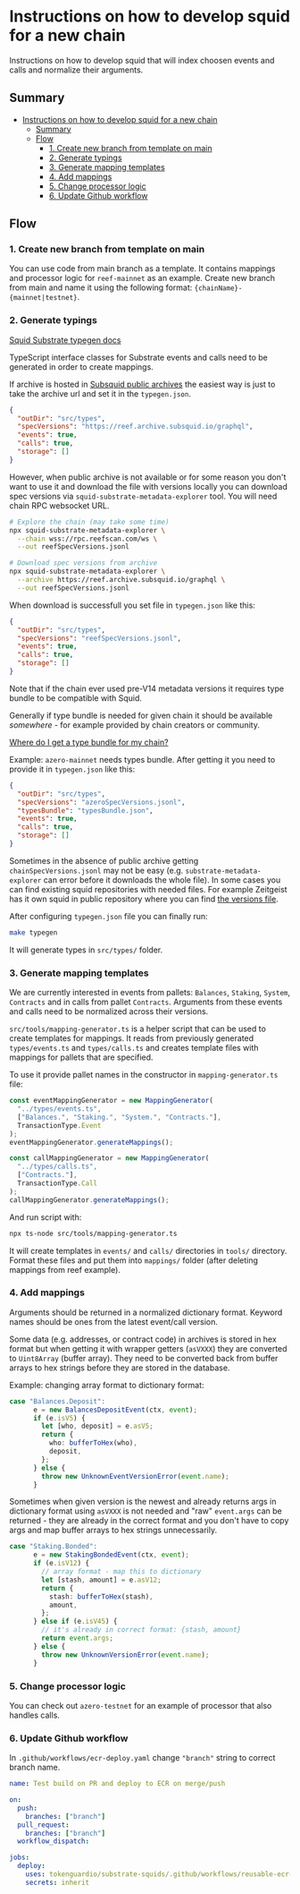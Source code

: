 # Instructions on how to develop squid for a new chain

Instructions on how to develop squid that will index choosen events and calls and normalize their arguments.

## Summary

- [Instructions on how to develop squid for a new chain](#instructions-on-how-to-develop-squid-for-a-new-chain)
  - [Summary](#summary)
  - [Flow](#flow)
    - [1. Create new branch from template on main](#1-create-new-branch-from-template-on-main)
    - [2. Generate typings](#2-generate-typings)
    - [3. Generate mapping templates](#3-generate-mapping-templates)
    - [4. Add mappings](#4-add-mappings)
    - [5. Change processor logic](#5-change-processor-logic)
    - [6. Update Github workflow](#6-update-github-workflow)

## Flow

### 1. Create new branch from template on main

You can use code from main branch as a template. It contains mappings and processor logic for `reef-mainnet` as an example. Create new branch from main and name it using the following format: `{chainName}-{mainnet|testnet}`.

### 2. Generate typings

[Squid Substrate typegen docs](https://docs.subsquid.io/substrate-indexing/squid-substrate-typegen/)

TypeScript interface classes for Substrate events and calls need to be generated in order to create mappings.

If archive is hosted in [Subsquid public archives](https://app.subsquid.io/archives) the easiest way is just to take the archive url and set it in the `typegen.json`.

```json
{
  "outDir": "src/types",
  "specVersions": "https://reef.archive.subsquid.io/graphql",
  "events": true,
  "calls": true,
  "storage": []
}
```

However, when public archive is not available or for some reason you don't want to use it and download the file with versions locally you can download spec versions via `squid-substrate-metadata-explorer` tool. You will need chain RPC websocket URL.

```bash
# Explore the chain (may take some time)
npx squid-substrate-metadata-explorer \
  --chain wss://rpc.reefscan.com/ws \
  --out reefSpecVersions.jsonl

# Download spec versions from archive
npx squid-substrate-metadata-explorer \
  --archive https://reef.archive.subsquid.io/graphql \
  --out reefSpecVersions.jsonl
```

When download is successfull you set file in `typegen.json` like this:

```json
{
  "outDir": "src/types",
  "specVersions": "reefSpecVersions.jsonl",
  "events": true,
  "calls": true,
  "storage": []
}
```

Note that if the chain ever used pre-V14 metadata versions it requires type bundle to be compatible with Squid.

Generally if type bundle is needed for given chain it should be available _somewhere_ - for example provided by chain creators or community.

[Where do I get a type bundle for my chain?](https://docs.subsquid.io/troubleshooting/#where-do-i-get-a-type-bundle-for-my-chain)

Example: `azero-mainnet` needs types bundle. After getting it you need to provide it in `typegen.json` like this:

```json
{
  "outDir": "src/types",
  "specVersions": "azeroSpecVersions.jsonl",
  "typesBundle": "typesBundle.json",
  "events": true,
  "calls": true,
  "storage": []
}
```

Sometimes in the absence of public archive getting `chainSpecVersions.jsonl` may not be easy (e.g. `substrate-metadata-explorer` can error before it downloads the whole file). In some cases you can find existing squid repositories with needed files. For example Zeitgeist has it own squid in public repository where you can find [the versions file](https://github.com/zeitgeistpm/zeitgeist-subsquid/blob/main/zeitgeistVersions.jsonl).

After configuring `typegen.json` file you can finally run:

```bash
make typegen
```

It will generate types in `src/types/` folder.

### 3. Generate mapping templates

We are currently interested in events from pallets: `Balances`, `Staking`, `System`, `Contracts` and in calls from pallet `Contracts`. Arguments from these events and calls need to be normalized across their versions.

`src/tools/mapping-generator.ts` is a helper script that can be used to create templates for mappings. It reads from previously generated `types/events.ts` and `types/calls.ts` and creates template files with mappings for pallets that are specified.

To use it provide pallet names in the constructor in `mapping-generator.ts` file:

```typescript
const eventMappingGenerator = new MappingGenerator(
  "../types/events.ts",
  ["Balances.", "Staking.", "System.", "Contracts."],
  TransactionType.Event
);
eventMappingGenerator.generateMappings();

const callMappingGenerator = new MappingGenerator(
  "../types/calls.ts",
  ["Contracts."],
  TransactionType.Call
);
callMappingGenerator.generateMappings();
```

And run script with:

```bash
npx ts-node src/tools/mapping-generator.ts
```

It will create templates in `events/` and `calls/` directories in `tools/` directory. Format these files and put them into `mappings/` folder (after deleting mappings from reef example).

### 4. Add mappings

Arguments should be returned in a normalized dictionary format. Keyword names should be ones from the latest event/call version.

Some data (e.g. addresses, or contract code) in archives is stored in hex format but when getting it with wrapper getters (`asVXXX`) they are converted to `Uint8Array` (buffer array). They need to be converted back from buffer arrays to hex strings before they are stored in the database.

Example: changing array format to dictionary format:

```typescript
case "Balances.Deposit":
      e = new BalancesDepositEvent(ctx, event);
      if (e.isV5) {
        let [who, deposit] = e.asV5;
        return {
          who: bufferToHex(who),
          deposit,
        };
      } else {
        throw new UnknownEventVersionError(event.name);
      }
```

Sometimes when given version is the newest and already returns args in dictionary format using `asVXXX` is not needed and "raw" `event.args` can be returned - they are already in the correct format and you don't have to copy args and map buffer arrays to hex strings unnecessarily.

```typescript
case "Staking.Bonded":
      e = new StakingBondedEvent(ctx, event);
      if (e.isV12) {
        // array format - map this to dictionary
        let [stash, amount] = e.asV12;
        return {
          stash: bufferToHex(stash),
          amount,
        };
      } else if (e.isV45) {
        // it's already in correct format: {stash, amount}
        return event.args;
      } else {
        throw new UnknownVersionError(event.name);
      }
```

### 5. Change processor logic

You can check out `azero-testnet` for an example of processor that also handles calls.

### 6. Update Github workflow

In `.github/workflows/ecr-deploy.yaml` change `"branch"` string to correct branch name.

```yaml
name: Test build on PR and deploy to ECR on merge/push

on:
  push:
    branches: ["branch"]
  pull_request:
    branches: ["branch"]
  workflow_dispatch:

jobs:
  deploy:
    uses: tokenguardio/substrate-squids/.github/workflows/reusable-ecr-deploy.yaml@reusable-workflows
    secrets: inherit
```
